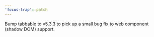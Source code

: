 ```yaml
---
'focus-trap': patch
---
```


Bump tabbable to v5.3.3 to pick up a small bug fix to web component (shadow DOM) support.
